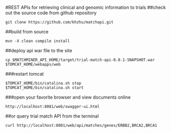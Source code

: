 #REST APIs for retrieving clinical and genomic information to trials
##check out the source code from github repository
```
git clone https://github.com/khzhu/matchapi.git
```
##build from source
```
mvn -X clean compile install
```
##deploy api war file to the site
```
cp $MATCHMINER_API_HOME/target/trial-match-api-0.0.1-SNAPSHOT.war $TOMCAT_HOME/webapps/web
```
###restart tomcat
```
$TOMCAT_HOME/bin/catalina.sh stop
$TOMCAT_HOME/bin/catalina.sh start
```
###open your favorite browser and view documents online
```
http://localhost:8081/web/swagger-ui.html
```
##or query trial match API from the terminal
```
curl http://localhost:8081/web/api/matches/genes/ERBB2,BRCA2,BRCA1
```
